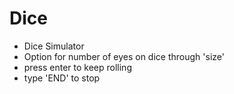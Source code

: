 # Dice

- Dice Simulator
- Option for number of eyes on dice through 'size'
- press enter to keep rolling
- type 'END' to stop
